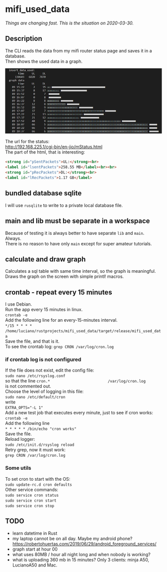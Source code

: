 # mifi_used_data

[comment]: # (lmake_readme version)  

*Things are changing fast. This is the situation on 2020-03-30.*  

## Description

The CLI reads the data from my mifi router status page and saves it in a database.  
Then shows the used data in a graph.  

![snap01](https://github.com/LucianoBestia/mifi_used_data/blob/master/img/mifi_screen_01.JPG)

The url for the status:  
<http://192.168.225.1/cgi-bin/en-jio/mStatus.html>  
The part of the html, that is interesting:  

```html
<strong id="pSentPackets">UL:</strong><br>
<label id="lsentPackets">258.55 MB</label><br><br>
<strong id="pRecPackets">DL:</strong><br>
<label id="lRecPackets">1.17 GB</label>
```

## bundled database sqlite

I will use `rusqlite` to write to a private local database file.  

## main and lib must be separate in a workspace

Because of testing it is always better to have separate `lib` and `main`.  
Always.  
There is no reason to have only `main` except for super amateur tutorials.  

## calculate and draw graph

Calculates a sql table with same time interval, so the graph is meaningful.  
Draws the graph on the screen with simple printl! macros.  

## crontab - repeat every 15 minutes

I use Debian.  
Run the app every 15 minutes in linux.  
`crontab -e`  
Add the following line for an every-15-minutes interval.  
`*/15 * * * * /home/luciano/rustprojects/mifi_used_data/target/release/mifi_used_data`  
Save the file, and that is it.  
To see the crontab log:
`grep CRON /var/log/cron.log`  

### if crontab log is not configured

If the file does not exist, edit the config file:  
`sudo nano /etc/rsyslog.conf`  
so that the line
`cron.*                          /var/log/cron.log`  
is not commented out.  
Choose the level of logging in this file:  
`sudo nano /etc/default/cron`  
write  
`EXTRA_OPTS="-L 1"`  
Add a new test job that executes every minute,
just to see if cron works:
`crontab -e`  
Add the following line  
`* * * * * /bin/echo "cron works"`  
Save the file.  
Reload logger:  
`sudo /etc/init.d/rsyslog reload`  
Retry grep, now it must work:  
`grep CRON /var/log/cron.log`  

### Some utils  

To set cron to start with the OS:  
`sudo update-rc.d cron defaults`  
Other service commands:  
`sudo service cron status`  
`sudo service cron start`  
`sudo service cron stop`  

## TODO

- learn datetime in Rust
- my laptop cannot be on all day. Maybe my android phone?  
https://robertohuertas.com/2019/06/29/android_foreground_services/
- graph start at hour 00
- what uses 80MB / hour all night long and when nobody is working?
- what is uploading 360 mb in 15 minutes? Only 3 clients: minja A50, LucianoA50 and Mac.
